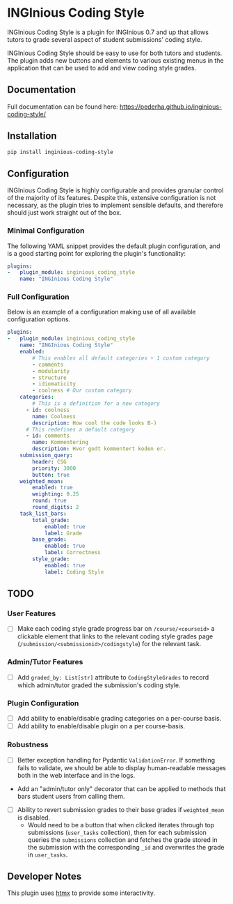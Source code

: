 # INGInious Coding Style

INGInious Coding Style is a plugin for INGInious 0.7 and up that allows tutors to grade several aspect of student submissions' coding style.

INGInious Coding Style should be easy to use for both tutors and students. The plugin adds new buttons and elements to various existing menus in the application that can be used to add and view coding style grades.

## Documentation

Full documentation can be found here: https://pederha.github.io/inginious-coding-style/

## Installation

```bash
pip install inginious-coding-style
```

## Configuration

INGInious Coding Style is highly configurable and provides granular control of the majority of its features. Despite this, extensive configuration is not necessary, as the plugin tries to implement sensible defaults, and therefore should just work straight out of the box.

### Minimal Configuration

The following YAML snippet provides the default plugin configuration, and is a good starting point for exploring the plugin's functionality:

```yml
plugins:
-   plugin_module: inginious_coding_style
    name: "INGInious Coding Style"
```

### Full Configuration

Below is an example of a configuration making use of all available configuration options.

```yml
plugins:
-   plugin_module: inginious_coding_style
    name: "INGInious Coding Style"
    enabled:
        # This enables all default categories + 1 custom category
        - comments
        - modularity
        - structure
        - idiomaticity
        - coolness # Our custom category
    categories:
        # This is a definition for a new category
      - id: coolness
        name: Coolness
        description: How cool the code looks B-)
      # This redefines a default category
      - id: comments
        name: Kommentering
        description: Hvor godt kommentert koden er.
    submission_query:
        header: CSG
        priority: 3000
        button: true
    weighted_mean:
        enabled: true
        weighting: 0.25
        round: true
        round_digits: 2
    task_list_bars:
        total_grade:
            enabled: true
            label: Grade
        base_grade:
            enabled: true
            label: Correctness
        style_grade:
            enabled: true
            label: Coding Style
```

<!-- ## Known Issues -->

## TODO

### User Features

- [ ] Make each coding style grade progress bar on `/course/<courseid>` a clickable element that links to the relevant coding style grades page (`/submission/<submissionid>/codingstyle`) for
the relevant task.

### Admin/Tutor Features

- [ ] Add `graded_by: List[str]` attribute to `CodingStyleGrades` to record which admin/tutor graded the submission's coding style.

### Plugin Configuration

- [ ] Add ability to enable/disable grading categories on a per-course basis.
- [ ] Add ability to enable/disable plugin on a per course-basis.

### Robustness

- [ ] Better exception handling for Pydantic `ValidationError`. If something fails to validate, we should be able to display human-readable messages both in the web interface and in the logs.
- Add an "admin/tutor only" decorator that can be applied to methods that bars student users from calling them.
- [ ] Ability to revert submission grades to their base grades if `weighted_mean` is disabled.
    - Would need to be a button that when clicked iterates through top submissions (`user_tasks` collection), then for each submission queries the `submissions` collection and fetches the grade stored in the submission with the corresponding `_id` and overwrites the grade in `user_tasks`.


<!-- - [x] Complete -->
<!-- - [ ] Incomplete -->

## Developer Notes

This plugin uses [htmx](https://htmx.org/) to provide some interactivity.
